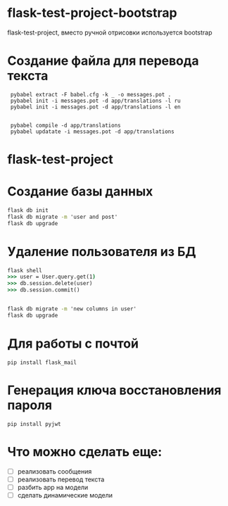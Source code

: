 # flask-test-project-bootstrap

flask-test-project, вместо ручной отрисовки используется bootstrap
# Создание файла для перевода текста
```
 pybabel extract -F babel.cfg -k _ -o messages.pot .
 pybabel init -i messages.pot -d app/translations -l ru
 pybabel init -i messages.pot -d app/translations -l en


 pybabel compile -d app/translations
 pybabel updatate -i messages.pot -d app/translations
```
# flask-test-project

# Создание базы данных
```cmd
flask db init 
flask db migrate -m 'user and post'
flask db upgrade
```
# Удаление пользователя из БД
```cmd
flask shell
>>> user = User.query.get(1)
>>> db.session.delete(user)
>>> db.session.commit()


flask db migrate -m 'new columns in user'
flask db upgrade
```

# Для работы с почтой
```
pip install flask_mail
```
# Генерация ключа восстановления пароля
```
pip install pyjwt 
```

# Что можно сделать еще:
- [ ] реализовать сообщения
- [ ] реализовать перевод текста
- [ ] разбить app на модели
- [ ] сделать динамические модели
